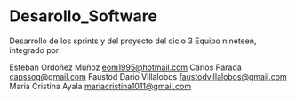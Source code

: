 # Desarollo_Software
Desarrollo de los sprints y del proyecto del ciclo 3
Equipo nineteen, integrado por:

Esteban Ordoñez Muñoz eom1995@hotmail.com
Carlos Parada capssog@gmail.com
Faustod Dario Villalobos  faustodvillalobos@gmail.com
Maria Cristina Ayala mariacristina1011@gmail.com
